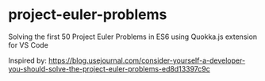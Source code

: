 # project-euler-problems
Solving the first 50 Project Euler Problems in ES6 using Quokka.js extension for VS Code

Inspired by: https://blog.usejournal.com/consider-yourself-a-developer-you-should-solve-the-project-euler-problems-ed8d13397c9c
